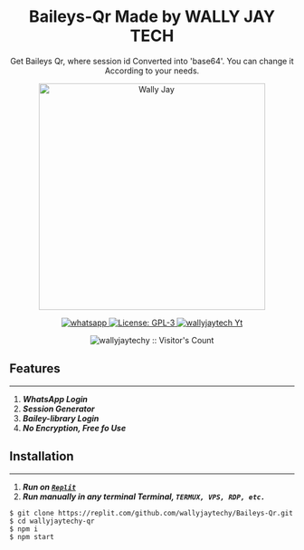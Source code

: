 
<h1 align="center">Baileys-Qr Made by WALLY JAY TECH</h1>
<p align="center"> Get Baileys Qr, where session id Converted into 'base64'. You can change it According to your needs. </p>

<p align="center">
  <a href="https://youtube.com/@wallyjaytechy">
    <img alt="Wally Jay" height="400" src="https://telegra.ph/file/da9bc09e001cb656b0cdd.jpg">
  </a>
</p>

  <html>
   <body>
  <p align="center">
  <a href="https://wa.me/2348144317152" target="_blank">
    <img alt="whatsapp" src="https://img.shields.io/badge/ Whatsapp -25D366?style=for-the-badge&logo=whatsapp&logoColor=white" />
  </a>
  <a aria-label="Baleys_Qr free" href="https://github.com/wallyjaytechy/wallyjaytech-md/fork" target="_blank">
    <img alt="License: GPL-3" src="https://img.shields.io/github/stars/wallyjaytechy/Baileys-Qr?style=social" target="_blank" />
  </a>
  <a aria-label="Wallyjaytech_Md is free to use" href="https://youtube.com/@wallyjaytechy" target="_blank">
    <img alt="wallyjaytech Yt" src="https://img.shields.io/youtube/channel/subscribers/wallyjaytechy" target="_blank" />
  </a>
    <p align="center"><img src="https://profile-counter.glitch.me/{wallyjaytechbaileysqr}/count.svg" alt="wallyjaytechy :: Visitor's Count" /></p>

     
  </body>
</html>

## Features
---
1. ***WhatsApp Login***
2. ***Session Generator***
3. ***Bailey-library Login***
4. ***No Encryption, Free fo Use***
##




## Installation
---
1.  ***Run on [`Replit`](https://replit.com/github/wallyjaytechy/Baileys-Qr)***
2. ***Run manually in any terminal Terminal, `TERMUX, VPS, RDP, etc.`***
```
$ git clone https://replit.com/github.com/wallyjaytechy/Baileys-Qr.git
$ cd wallyjaytechy-qr
$ npm i
$ npm start
```
##
